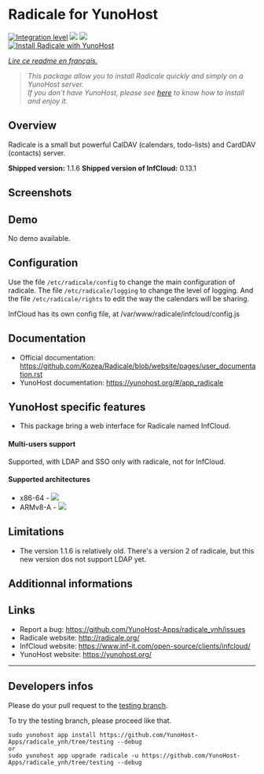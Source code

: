 # Radicale for YunoHost

[![Integration level](https://dash.yunohost.org/integration/radicale.svg)](https://dash.yunohost.org/appci/app/radicale) ![](https://ci-apps.yunohost.org/ci/badges/radicale.status.svg) ![](https://ci-apps.yunohost.org/ci/badges/radicale.maintain.svg)  
[![Install Radicale with YunoHost](https://install-app.yunohost.org/install-with-yunohost.png)](https://install-app.yunohost.org/?app=radicale)

*[Lire ce readme en français.](./README_fr.md)*

> *This package allow you to install Radicale quickly and simply on a YunoHost server.  
If you don't have YunoHost, please see [here](https://yunohost.org/#/install) to know how to install and enjoy it.*

## Overview

Radicale is a small but powerful CalDAV (calendars, todo-lists) and CardDAV (contacts) server.

**Shipped version:** 1.1.6
**Shipped version of InfCloud:** 0.13.1

## Screenshots

## Demo

No demo available.

## Configuration

Use the file `/etc/radicale/config` to change the main configuration of radicale.
The file `/etc/radicale/logging` to change the level of logging.
And the file `/etc/radicale/rights` to edit the way the calendars will be sharing.

InfCloud has its own config file, at /var/www/radicale/infcloud/config.js

## Documentation

 * Official documentation: https://github.com/Kozea/Radicale/blob/website/pages/user_documentation.rst
 * YunoHost documentation: https://yunohost.org/#/app_radicale

## YunoHost specific features

* This package bring a web interface for Radicale named InfCloud.

#### Multi-users support

Supported, with LDAP and SSO only with radicale, not for InfCloud.

#### Supported architectures

* x86-64 - [![](https://ci-apps.yunohost.org/ci/logs/radicale%20%28Community%29.svg)](https://ci-apps.yunohost.org/ci/apps/radicale/)
* ARMv8-A - [![](https://ci-apps-arm.yunohost.org/ci/logs/radicale%20%28Community%29.svg)](https://ci-apps-arm.yunohost.org/ci/apps/radicale/)

## Limitations

* The version 1.1.6 is relatively old. There's a version 2 of radicale, but this new version dos not support LDAP yet.

## Additionnal informations

## Links

 * Report a bug: https://github.com/YunoHost-Apps/radicale_ynh/issues
 * Radicale website: http://radicale.org/
 * InfCloud website: https://www.inf-it.com/open-source/clients/infcloud/
 * YunoHost website: https://yunohost.org/

---

## Developers infos

Please do your pull request to the [testing branch](https://github.com/YunoHost-Apps/radicale_ynh/tree/testing).

To try the testing branch, please proceed like that.
```
sudo yunohost app install https://github.com/YunoHost-Apps/radicale_ynh/tree/testing --debug
or
sudo yunohost app upgrade radicale -u https://github.com/YunoHost-Apps/radicale_ynh/tree/testing --debug
```
